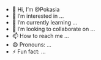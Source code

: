 - 👋 Hi, I’m @Pokasia
- 👀 I’m interested in ...
- 🌱 I’m currently learning ...
- 💞️ I’m looking to collaborate on ...
- 📫 How to reach me ...
- 😄 Pronouns: ...
- ⚡ Fun fact: ...

<!---
Pokasia/Pokasia is a ✨ special ✨ repository because its `README.md` (this file) appears on your GitHub profile.
You can click the Preview link to take a look at your changes.
--->
